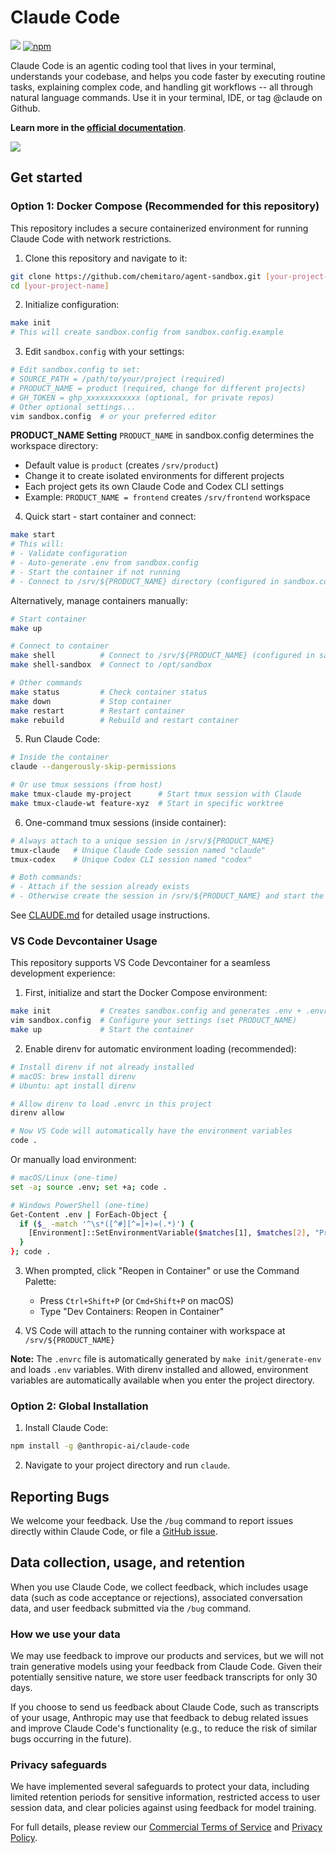 # Claude Code

![](https://img.shields.io/badge/Node.js-18%2B-brightgreen?style=flat-square) [![npm]](https://www.npmjs.com/package/@anthropic-ai/claude-code)

[npm]: https://img.shields.io/npm/v/@anthropic-ai/claude-code.svg?style=flat-square

Claude Code is an agentic coding tool that lives in your terminal, understands your codebase, and helps you code faster by executing routine tasks, explaining complex code, and handling git workflows -- all through natural language commands. Use it in your terminal, IDE, or tag @claude on Github.

**Learn more in the [official documentation](https://docs.anthropic.com/en/docs/claude-code/overview)**.

<img src="./demo.gif" />

## Get started

### Option 1: Docker Compose (Recommended for this repository)

This repository includes a secure containerized environment for running Claude Code with network restrictions.

1. Clone this repository and navigate to it:
```sh
git clone https://github.com/chemitaro/agent-sandbox.git [your-project-name]
cd [your-project-name]
```

2. Initialize configuration:
```sh
make init
# This will create sandbox.config from sandbox.config.example
```

3. Edit `sandbox.config` with your settings:
```sh
# Edit sandbox.config to set:
# SOURCE_PATH = /path/to/your/project (required)
# PRODUCT_NAME = product (required, change for different projects)
# GH_TOKEN = ghp_xxxxxxxxxxxx (optional, for private repos)
# Other optional settings...
vim sandbox.config  # or your preferred editor
```

**PRODUCT_NAME Setting**
`PRODUCT_NAME` in sandbox.config determines the workspace directory:
- Default value is `product` (creates `/srv/product`)
- Change it to create isolated environments for different projects
- Each project gets its own Claude Code and Codex CLI settings
- Example: `PRODUCT_NAME = frontend` creates `/srv/frontend` workspace

4. Quick start - start container and connect:
```sh
make start
# This will:
# - Validate configuration
# - Auto-generate .env from sandbox.config
# - Start the container if not running
# - Connect to /srv/${PRODUCT_NAME} directory (configured in sandbox.config)
```

Alternatively, manage containers manually:
```sh
# Start container
make up

# Connect to container
make shell          # Connect to /srv/${PRODUCT_NAME} (configured in sandbox.config)
make shell-sandbox  # Connect to /opt/sandbox

# Other commands
make status         # Check container status
make down           # Stop container
make restart        # Restart container
make rebuild        # Rebuild and restart container
```

5. Run Claude Code:
```sh
# Inside the container
claude --dangerously-skip-permissions

# Or use tmux sessions (from host)
make tmux-claude my-project      # Start tmux session with Claude
make tmux-claude-wt feature-xyz  # Start in specific worktree
```

6. One-command tmux sessions (inside container):
```sh
# Always attach to a unique session in /srv/${PRODUCT_NAME}
tmux-claude   # Unique Claude Code session named "claude"
tmux-codex    # Unique Codex CLI session named "codex"

# Both commands:
# - Attach if the session already exists
# - Otherwise create the session in /srv/${PRODUCT_NAME} and start the tool
```

See [CLAUDE.md](./CLAUDE.md) for detailed usage instructions.

### VS Code Devcontainer Usage

This repository supports VS Code Devcontainer for a seamless development experience:

1. First, initialize and start the Docker Compose environment:
```sh
make init           # Creates sandbox.config and generates .env + .envrc
vim sandbox.config  # Configure your settings (set PRODUCT_NAME)
make up             # Start the container
```

2. Enable direnv for automatic environment loading (recommended):
```sh
# Install direnv if not already installed
# macOS: brew install direnv
# Ubuntu: apt install direnv

# Allow direnv to load .envrc in this project
direnv allow

# Now VS Code will automatically have the environment variables
code .
```

Or manually load environment:
```sh
# macOS/Linux (one-time)
set -a; source .env; set +a; code .

# Windows PowerShell (one-time)
Get-Content .env | ForEach-Object {
  if ($_ -match '^\s*([^#][^=]+)=(.*)') {
    [Environment]::SetEnvironmentVariable($matches[1], $matches[2], "Process")
  }
}; code .
```

3. When prompted, click "Reopen in Container" or use the Command Palette:
   - Press `Ctrl+Shift+P` (or `Cmd+Shift+P` on macOS)
   - Type "Dev Containers: Reopen in Container"

4. VS Code will attach to the running container with workspace at `/srv/${PRODUCT_NAME}`

**Note:** The `.envrc` file is automatically generated by `make init/generate-env` and loads `.env` variables. With direnv installed and allowed, environment variables are automatically available when you enter the project directory.

### Option 2: Global Installation

1. Install Claude Code:

```sh
npm install -g @anthropic-ai/claude-code
```

2. Navigate to your project directory and run `claude`.

## Reporting Bugs

We welcome your feedback. Use the `/bug` command to report issues directly within Claude Code, or file a [GitHub issue](https://github.com/anthropics/claude-code/issues).

## Data collection, usage, and retention

When you use Claude Code, we collect feedback, which includes usage data (such as code acceptance or rejections), associated conversation data, and user feedback submitted via the `/bug` command.

### How we use your data

We may use feedback to improve our products and services, but we will not train generative models using your feedback from Claude Code. Given their potentially sensitive nature, we store user feedback transcripts for only 30 days.

If you choose to send us feedback about Claude Code, such as transcripts of your usage, Anthropic may use that feedback to debug related issues and improve Claude Code's functionality (e.g., to reduce the risk of similar bugs occurring in the future).

### Privacy safeguards

We have implemented several safeguards to protect your data, including limited retention periods for sensitive information, restricted access to user session data, and clear policies against using feedback for model training.

For full details, please review our [Commercial Terms of Service](https://www.anthropic.com/legal/commercial-terms) and [Privacy Policy](https://www.anthropic.com/legal/privacy).
